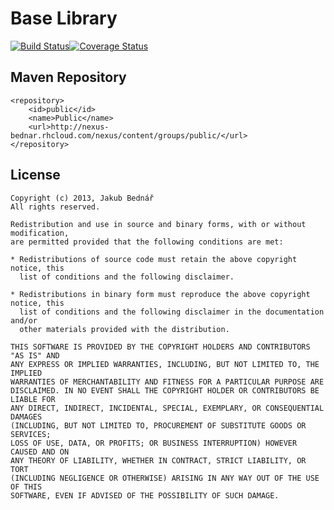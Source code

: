 Base Library
====
[![Build Status](https://api.travis-ci.org/bednar/base.png?branch=master)](https://travis-ci.org/bednar/base)[![Coverage Status](https://coveralls.io/repos/bednar/base/badge.png)](https://coveralls.io/r/bednar/base)

## Maven Repository

    <repository>
        <id>public</id>
        <name>Public</name>
        <url>http://nexus-bednar.rhcloud.com/nexus/content/groups/public/</url>
    </repository>

## License

    Copyright (c) 2013, Jakub Bednář
    All rights reserved.

    Redistribution and use in source and binary forms, with or without modification,
    are permitted provided that the following conditions are met:

    * Redistributions of source code must retain the above copyright notice, this
      list of conditions and the following disclaimer.

    * Redistributions in binary form must reproduce the above copyright notice, this
      list of conditions and the following disclaimer in the documentation and/or
      other materials provided with the distribution.

    THIS SOFTWARE IS PROVIDED BY THE COPYRIGHT HOLDERS AND CONTRIBUTORS "AS IS" AND
    ANY EXPRESS OR IMPLIED WARRANTIES, INCLUDING, BUT NOT LIMITED TO, THE IMPLIED
    WARRANTIES OF MERCHANTABILITY AND FITNESS FOR A PARTICULAR PURPOSE ARE
    DISCLAIMED. IN NO EVENT SHALL THE COPYRIGHT HOLDER OR CONTRIBUTORS BE LIABLE FOR
    ANY DIRECT, INDIRECT, INCIDENTAL, SPECIAL, EXEMPLARY, OR CONSEQUENTIAL DAMAGES
    (INCLUDING, BUT NOT LIMITED TO, PROCUREMENT OF SUBSTITUTE GOODS OR SERVICES;
    LOSS OF USE, DATA, OR PROFITS; OR BUSINESS INTERRUPTION) HOWEVER CAUSED AND ON
    ANY THEORY OF LIABILITY, WHETHER IN CONTRACT, STRICT LIABILITY, OR TORT
    (INCLUDING NEGLIGENCE OR OTHERWISE) ARISING IN ANY WAY OUT OF THE USE OF THIS
    SOFTWARE, EVEN IF ADVISED OF THE POSSIBILITY OF SUCH DAMAGE.